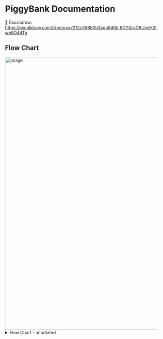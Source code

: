 # PiggyBank Documentation 

🎨 Excalidraw: https://excalidraw.com/#room=a7212c36883b3ada846b,BGYQrvG6UvnH2fwe8O4dTg 

## Flow Chart 
<img width="900" alt="image" src="https://github.com/user-attachments/assets/a6d2a03e-d8c0-44fe-b7e4-9331b6bd9b59" />

<details><summary>Flow Chart - annotated</summary>

<img width="900" alt="image" src="https://github.com/user-attachments/assets/89a4b879-c32f-4ad8-b9d5-b4b187f64029" />

</details>

